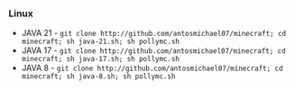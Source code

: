### Linux

- JAVA 21 - `git clone http://github.com/antosmichael07/minecraft; cd minecraft; sh java-21.sh; sh pollymc.sh`
- JAVA 17 - `git clone http://github.com/antosmichael07/minecraft; cd minecraft; sh java-17.sh; sh pollymc.sh`
- JAVA 8 - `git clone http://github.com/antosmichael07/minecraft; cd minecraft; sh java-8.sh; sh pollymc.sh`
